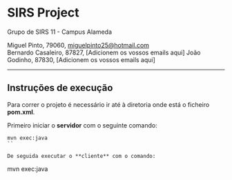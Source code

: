 # SIRS Project

Grupo de SIRS 11 - Campus Alameda

Miguel Pinto, 79060, miguelpinto25@hotmail.com  
Bernardo Casaleiro, 87827, [Adicionem os vossos emails aqui]
João Godinho, 87830, [Adicionem os vossos emails aqui]

-------------------------------------------------------------------------------

## Instruções de execução

Para correr o projeto é necessário ir até à diretoria onde está o ficheiro **pom.xml**.

Primeiro iniciar o **servidor** com o seguinte comando:

```
mvn exec:java
``

De seguida executar o **cliente** com o comando:
```
mvn exec:java
``` 